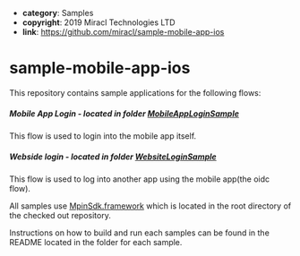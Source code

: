 * **category**: Samples
* **copyright**: 2019 Miracl Technologies LTD
* **link**: https://github.com/miracl/sample-mobile-app-ios

# sample-mobile-app-ios

This repository contains sample applications for the following flows:
##### Mobile App Login - located in folder [MobileAppLoginSample](MobileAppLoginSample/README.md)
This flow is used to login into the mobile app itself.

##### Webside login - located in folder [WebsiteLoginSample](WebsiteLoginSample/README.md)
This flow is used to log into another app using the mobile app(the oidc flow).

All samples use [MpinSdk.framework](https://github.com/miracl/mfa-client-sdk-ios) which is located in the root directory of the checked out repository.

Instructions on how to build and run each samples can be found in the README located in the folder for each sample.
